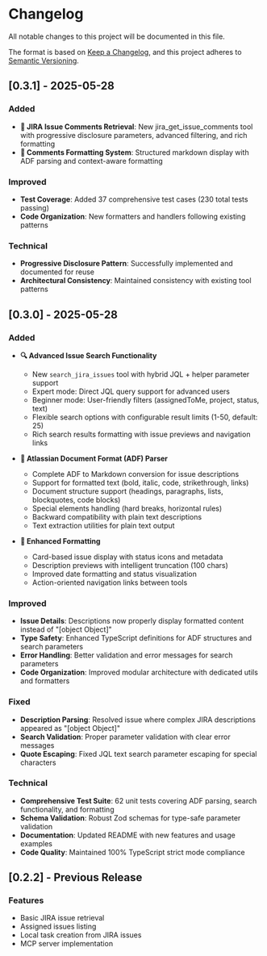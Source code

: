 # Changelog

All notable changes to this project will be documented in this file.

The format is based on [Keep a Changelog](https://keepachangelog.com/en/1.0.0/),
and this project adheres to [Semantic Versioning](https://semver.org/spec/v2.0.0.html).


## [0.3.1] - 2025-05-28

### Added

- **💬 JIRA Issue Comments Retrieval**: New jira_get_issue_comments tool with progressive disclosure parameters, advanced filtering, and rich formatting
- **🎨 Comments Formatting System**: Structured markdown display with ADF parsing and context-aware formatting

### Improved

- **Test Coverage**: Added 37 comprehensive test cases (230 total tests passing)
- **Code Organization**: New formatters and handlers following existing patterns

### Technical

- **Progressive Disclosure Pattern**: Successfully implemented and documented for reuse
- **Architectural Consistency**: Maintained consistency with existing tool patterns

## [0.3.0] - 2025-05-28

### Added

- **🔍 Advanced Issue Search Functionality**

  - New `search_jira_issues` tool with hybrid JQL + helper parameter support
  - Expert mode: Direct JQL query support for advanced users
  - Beginner mode: User-friendly filters (assignedToMe, project, status, text)
  - Flexible search options with configurable result limits (1-50, default: 25)
  - Rich search results formatting with issue previews and navigation links

- **📝 Atlassian Document Format (ADF) Parser**

  - Complete ADF to Markdown conversion for issue descriptions
  - Support for formatted text (bold, italic, code, strikethrough, links)
  - Document structure support (headings, paragraphs, lists, blockquotes, code blocks)
  - Special elements handling (hard breaks, horizontal rules)
  - Backward compatibility with plain text descriptions
  - Text extraction utilities for plain text output

- **🎨 Enhanced Formatting**
  - Card-based issue display with status icons and metadata
  - Description previews with intelligent truncation (100 chars)
  - Improved date formatting and status visualization
  - Action-oriented navigation links between tools

### Improved

- **Issue Details**: Descriptions now properly display formatted content instead of "[object Object]"
- **Type Safety**: Enhanced TypeScript definitions for ADF structures and search parameters
- **Error Handling**: Better validation and error messages for search parameters
- **Code Organization**: Improved modular architecture with dedicated utils and formatters

### Fixed

- **Description Parsing**: Resolved issue where complex JIRA descriptions appeared as "[object Object]"
- **Search Validation**: Proper parameter validation with clear error messages
- **Quote Escaping**: Fixed JQL text search parameter escaping for special characters

### Technical

- **Comprehensive Test Suite**: 62 unit tests covering ADF parsing, search functionality, and formatting
- **Schema Validation**: Robust Zod schemas for type-safe parameter validation
- **Documentation**: Updated README with new features and usage examples
- **Code Quality**: Maintained 100% TypeScript strict mode compliance

## [0.2.2] - Previous Release

### Features

- Basic JIRA issue retrieval
- Assigned issues listing
- Local task creation from JIRA issues
- MCP server implementation
